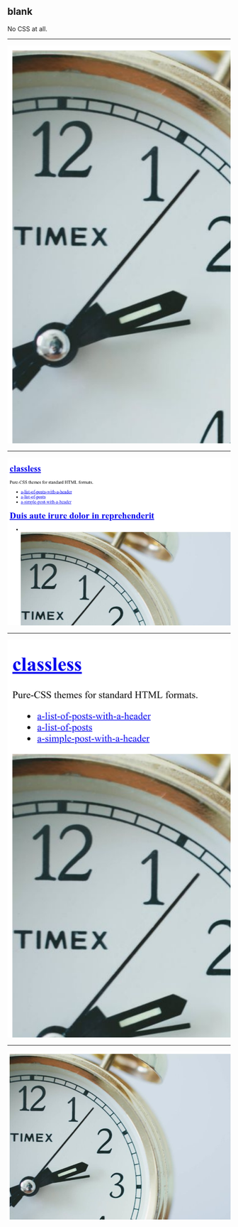 ## blank

No CSS at all.

---

![](screenshots/blank-list-mobile.png)

---

![](screenshots/blank-list.png)

---

![](screenshots/blank-post-mobile.png)

---

![](screenshots/blank-post.png)

